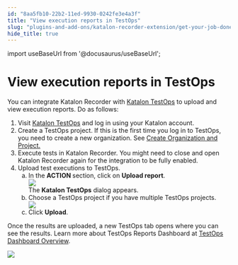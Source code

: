 ```yaml
---
id: "8aa5fb10-22b2-11ed-9930-0242fe3e4a3f"
title: "View execution reports in TestOps"
slug: "plugins-and-add-ons/katalon-recorder-extension/get-your-job-done/execution-report/view-execution-reports-in-testops"
hide_title: true
---
```

import useBaseUrl from '@docusaurus/useBaseUrl';


# <a id="task-3630" class="anchor_top_offset"/><a id="ariaid-title1" class="anchor_top_offset"/>View execution reports in TestOps

<section xmlns="http://www.w3.org/1999/xhtml" className="section context"><p className="p">You can integrate Katalon Recorder with <a className="xref j-external-link" href="https://www.katalon.com/testops/" target="_blank">Katalon TestOps</a> to     upload and view execution reports. Do as follows:</p></section> 
<ol xmlns="http://www.w3.org/1999/xhtml" className="ol steps"><li className="li step"><span className="ph cmd">Visit <a className="xref j-external-link" href="https://testops.katalon.io/" target="_blank">Katalon TestOps</a>       and log in using your Katalon account.</span></li><li className="li step"><span className="ph cmd">Create a TestOps project. If this is the first time you log in to TestOps, you need to create a new organization. See <a className="xref j-external-link" href="https://docs.katalon.com/docs/katalon-testops/get-started/create-organization-and-project" target="_blank">Create Organization and Project.</a></span></li><li className="li step"><span className="ph cmd">Execute tests in Katalon Recorder. You might need to close and open Katalon Recorder again for the       integration to be fully enabled.</span></li><li className="li step"><span className="ph cmd">Upload test executions to TestOps.</span><ol type="a" className="ol substeps"><li className="li substep substepexpand"><span className="ph cmd">In the <strong className="ph b">ACTION </strong>section, click on  <strong className="ph b">Upload report</strong>.</span><div className="itemgroup info"><img className="image" width={500} src={useBaseUrl("/8aa89320-22b2-11ed-9930-0242fe3e4a3f.png")} /></div><div className="itemgroup stepresult">The <strong className="ph b">Katalon TestOps</strong> dialog appears.</div></li><li className="li substep substepexpand"><span className="ph cmd">Choose a TestOps project if you have multiple TestOps           projects.</span><div className="itemgroup info"><img className="image" width={350} src={useBaseUrl("/8aa7cfd0-22b2-11ed-9930-0242fe3e4a3f.png")} /></div></li><li className="li substep substepexpand"><span className="ph cmd">Click  <strong className="ph b">Upload</strong>.</span></li></ol></li></ol> 
<section xmlns="http://www.w3.org/1999/xhtml" className="section result"><p className="p">Once the results are uploaded, a new TestOps tab opens where     you can see the results. Learn more about TestOps Reports Dashboard at <a className="xref j-external-link" href="https://docs.katalon.com/docs/katalon-testops/reporting/view-testops-dashboard/testops-dashboard-overview" target="_blank">TestOps Dashboard Overview</a>.</p><p className="p">     <img className="image" src={useBaseUrl("/8aa55ed0-22b2-11ed-9930-0242fe3e4a3f.png")} /></p></section> 
